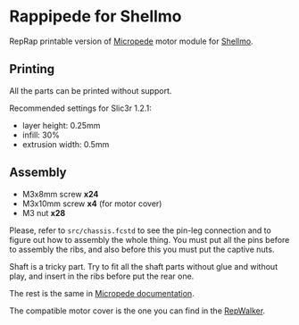 # Rappipede for Shellmo

RepRap printable version of [Micropede][mpdoc] motor module for [Shellmo][spweb].

[mpdoc]: http://shellmo.org/making-micropede.html
[spweb]: http://shellmo.org/

## Printing

All the parts can be printed without support.

Recommended settings for Slic3r 1.2.1:

* layer height: 0.25mm
* infill: 30%
* extrusion width: 0.5mm

## Assembly

* M3x8mm screw **x24**
* M3x10mm screw **x4** (for motor cover)
* M3 nut **x28**

Please, refer to `src/chassis.fcstd` to see the pin-leg connection and to
figure out how to assembly the whole thing. You must put all the pins before
to assembly the ribs, and also before this you must put the captive nuts.

Shaft is a tricky part. Try to fit all the shaft parts without glue and
without play, and insert in the ribs before put the rear one.

The rest is the same in [Micropede documentation][mpdoc].

The compatible motor cover is the one you can find in the [RepWalker][rwdoc].

[rwdoc]: http://shellmo.org/making-repwalker.html
